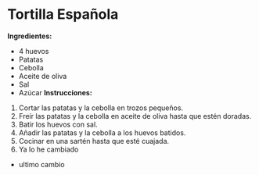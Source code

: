 # Tortilla Española
**Ingredientes:**
* 4 huevos
* Patatas
* Cebolla
* Aceite de oliva
* Sal
* Azúcar 
**Instrucciones:**
1. Cortar las patatas y la cebolla en trozos pequeños.
2. Freír las patatas y la cebolla en aceite de oliva hasta que estén doradas.
3. Batir los huevos con sal.
4. Añadir las patatas y la cebolla a los huevos batidos.
5. Cocinar en una sartén hasta que esté cuajada.
6. Ya lo he cambiado
* ultimo cambio